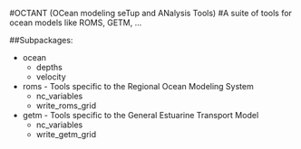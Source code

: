 #OCTANT (OCean modeling seTup and ANalysis Tools)
#A suite of tools for ocean models like ROMS, GETM, ...

##Subpackages:

* ocean
  - depths
  - velocity
* roms -  Tools specific to the Regional Ocean Modeling System
  - nc_variables
  - write_roms_grid
* getm - Tools specific to the General Estuarine Transport Model
  - nc_variables
  - write_getm_grid
